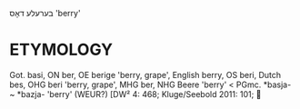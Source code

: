 בערעלע
דאָס
'berry'

ETYMOLOGY
===========
Got. basi, ON ber, OE berige 'berry, grape', English berry, OS beri, Dutch bes, OHG beri 'berry, grape', MHG ber, NHG Beere 'berry' < PGmc. *basja- ~ *bazja- 'berry' (WEUR?)
[DW² 4: 468; Kluge/Seebold 2011: 101; 